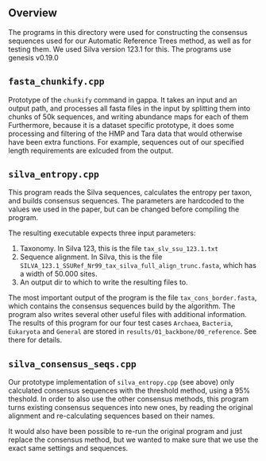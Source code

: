 Overview
-------------------------

The programs in this directory were used for constructing 
the consensus sequences used for our Automatic Reference Trees method,
as well as for testing them. We used Silva version 123.1 for this.
The programs use genesis v0.19.0

`fasta_chunkify.cpp`
-------------------------

Prototype of the `chunkify` command in gappa.
It takes an input and an output path, and processes all fasta files in the input
by splitting them into chunks of 50k sequences, and writing abundance maps for each of them
Furthermore, because it is a dataset specific prototype,
it does some processing and filtering of the HMP and Tara data
that would otherwise have been extra functions.
For example, sequences out of our specified length requirements are exlcuded from the output.

`silva_entropy.cpp`
-------------------------

This program reads the Silva sequences, calculates the entropy per taxon,
and builds consensus sequences. The parameters are hardcoded to the values
we used in the paper, but can be changed before compiling the program.

The resulting executable expects three input parameters:

 1. Taxonomy. In Silva 123, this is the file `tax_slv_ssu_123.1.txt`
 2. Sequence alignment. In Silva, this is the file 
    `SILVA_123.1_SSURef_Nr99_tax_silva_full_align_trunc.fasta`,
    which has a width of 50.000 sites.
 3. An output dir to which to write the resulting files to.
 
The most important output of the program is the file `tax_cons_border.fasta`,
which contains the consensus sequences build by the algorithm.
The program also writes several other useful files with additional information.
The results of this program for our four test cases
`Archaea`, `Bacteria`, `Eukaryota` and `General` are stored in 
`results/01_backbone/00_reference`. See there for details.

`silva_consensus_seqs.cpp`
-------------------------

Our prototype implementation of `silva_entropy.cpp` (see above) only calculated
consensus sequences with the threshold method, using a 95% theshold.
In order to also use the other consensus methods, this program turns existing
consensus sequences into new ones, by reading the original alignment and
re-calculating sequences based on their names.

It would also have been possible to re-run the original program and just
replace the consensus method, but we wanted to make sure that we use the exact
same settings and sequences.
